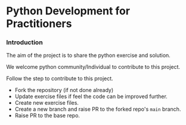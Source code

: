 # Python Development for Practitioners

### Introduction

The aim of the project is to share the python exercise and solution.

We welcome python community/Individual to contribute to this project.

Follow the step to contribute to this project.

- Fork the repository (if not done already)
- Update exercise files if feel the code can be improved further.
- Create new exercise files.
- Create a new branch and raise PR to the forked repo's `main` branch.
- Raise PR to the base repo.